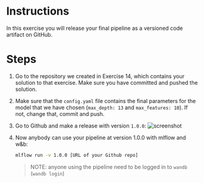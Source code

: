 # Instructions
In this exercise you will release your final pipeline as a versioned code artifact on GitHub.

# Steps

1. Go to the repository we created in Exercise 14, which contains your solution to that exercise.
   Make sure you have committed and pushed the solution.
   
2. Make sure that the ``config.yaml`` file contains the final parameters for the model that we
   have chosen (``max_depth: 13`` and ``max_features: 10``). If not, change that, commit and push.
   
3. Go to Github and make a release with version ``1.0.0``:
   ![screenshot](make_release_opt.gif "screenshot")

4. Now anybody can use your pipeline at version 1.0.0 with mlflow and w&b:
   ```bash
   mlflow run -v 1.0.0 [URL of your Github repo]
   ```

   > NOTE: anyone using the pipeline need to be logged in to ``wandb`` (``wandb login``)
